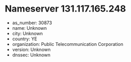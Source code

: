 # Nameserver 131.117.165.248

* as_number: 30873
* name: Unknown
* city: Unknown
* country: YE
* organization: Public Telecommunication Corporation
* version: Unknown
* dnssec: Unknown
